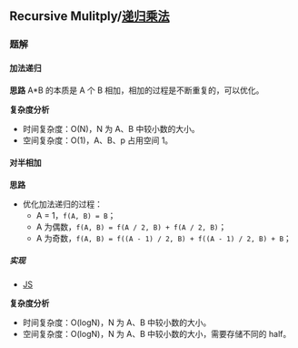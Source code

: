 ## Recursive Mulitply/[递归乘法](https://leetcode-cn.com/problems/recursive-mulitply-lcci/)

### 题解
#### 加法递归
**思路**
A*B 的本质是 A 个 B 相加，相加的过程是不断重复的，可以优化。

**复杂度分析**
+ 时间复杂度：O(N)，N 为 A、B 中较小数的大小。
+ 空间复杂度：O(1)，A、B、p 占用空间 1。

#### 对半相加
**思路**
+ 优化加法递归的过程：
  - A = 1，`f(A, B) = B`；
  - A 为偶数，`f(A, B) = f(A / 2, B) + f(A / 2, B)`；
  - A 为奇数，`f(A, B) = f((A - 1) / 2, B) + f((A - 1) / 2, B) + B`；

##### 实现
+ [JS](../../ts/lcci/0805.js)

**复杂度分析**
+ 时间复杂度：O(logN)，N 为 A、B 中较小数的大小。
+ 空间复杂度：O(logN)，N 为 A、B 中较小数的大小，需要存储不同的 half。